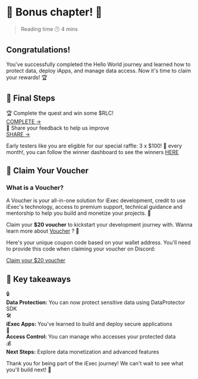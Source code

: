 # 🎉 Bonus chapter! 🎉

> Reading time 🕒 4 mins

<div class="hero">
  <div class="hero-content">
    <h2>Congratulations!</h2>
    <p>You've successfully completed the Hello World journey and learned how to protect data, deploy iApps, and manage data access. Now it's time to claim your rewards! 🏆</p>
  </div>
</div>

## 🏁 Final Steps

<div class="requirements-list">
  <div class="requirement-item">
    <div class="req-title-suprise">🏆 Complete the quest and win some $RLC!</div>
    <a target="_blank" href="https://app.galxe.com/quest/fArdRcqqbivyjCJ9u7nPt8/GCZfUtkAer">COMPLETE →</a>
  </div>
  
  <div class="requirement-item">
    <div class="req-title-suprise">📝 Share your feedback to help us improve</div>
    <a target="_blank" href="https://form.typeform.com/to/FOcNP9l0?typeform-source=iexecblockchaintech.typeform.com">SHARE →</a>
  </div>
</div>

<div class="solution-note">
  <p>Early testers like you are eligible for our special <span class="highlight">raffle: 3 x $100! 🎁 every month!</span>, you can follow the winner dashboard to see the winners <a href="https://app.galxe.com/quest/fArdRcqqbivyjCJ9u7nPt8/GCZfUtkAer">HERE</a></p>
</div>

## 🎁 Claim Your Voucher

<div>
  <h3>What is a Voucher?</h3>
  <p>A Voucher is your all-in-one solution for iExec development, credit to use iExec's technology, access to premium support, technical guidance and mentorship to help you build and monetize your projects. 🚀</p>
  <p>Claim your <strong>$20 voucher</strong> to kickstart your development journey with. Wanna learn more about <a href="https://www.iex.ec/voucher" target="_blank">Voucher</a> ? 🎁</p>
</div>

<div class="coupon-section">
  <p>Here's your unique coupon code based on your wallet address. You'll need to provide this code when claiming your voucher on Discord:</p>
  <ClientOnly>
    <CouponCode />
  </ClientOnly>
</div>

<div class="button-group-voucher">
  <a href="https://www.iex.ec/voucher" class="yellow-button" target="_blank">
    Claim your $20 voucher
  </a>
</div>

## 🎯 Key takeaways

<div class="takeaways-list">
  <div class="takeaway-item">
    <span class="takeaway-icon">🔒</span>
    <div class="takeaway-content">
      <strong>Data Protection:</strong> You can now protect sensitive data using DataProtector SDK
    </div>
  </div>
  <div class="takeaway-item">
    <span class="takeaway-icon">🛠️</span>
    <div class="takeaway-content">
      <strong>iExec Apps:</strong> You've learned to build and deploy secure applications
    </div>
  </div>
  <div class="takeaway-item">
    <span class="takeaway-icon">🔐</span>
    <div class="takeaway-content">
      <strong>Access Control:</strong> You can manage who accesses your protected data
    </div>
  </div>
  <div class="takeaway-item">
    <span class="takeaway-icon">💰</span>
    <div class="takeaway-content">
      <strong>Next Steps:</strong> Explore data monetization and advanced features
    </div>
  </div>
</div>

<div class="solution-note-green">
    <p>Thank you for being part of the iExec journey! We can't wait to see what you'll build next! 🚀</p>
</div>

<style>


</style>
